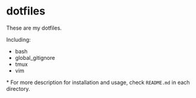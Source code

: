 # dotfiles

These are my dotfiles.

Including:

- bash
- global_gitignore
- tmux
- vim

\* For more description for installation and usage, check `README.md` in each directory.